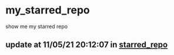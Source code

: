 # my_starred_repo
show me my starred repo

update at 11/05/21 20:12:07 in [starred_repo](./index.html)
---


